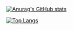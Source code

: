 [![Anurag's GitHub stats](https://github-readme-stats.vercel.app/api?username=jannydiamond&count_private=true&show_icons=true&theme=tokyonight&border_color=0d1117&title_color=C9D1D9&text_color=8B949E&bg_color=161B22)](https://github.com/anuraghazra/github-readme-stats)

[![Top Langs](https://github-readme-stats.vercel.app/api/top-langs/?username=jannydiamond&count_private=true&theme=tokyonight&langs_count=10&border_color=0d1117&layout=compact&title_color=C9D1D9&text_color=8B949E&bg_color=161B22)](https://github.com/anuraghazra/github-readme-stats)
